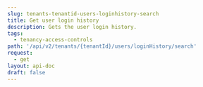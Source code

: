 ```yaml
---
slug: tenants-tenantid-users-loginhistory-search
title: Get user login history
description: Gets the user login history.
tags:
  - tenancy-access-controls
path: '/api/v2/tenants/{tenantId}/users/loginHistory/search'
request:
  - get
layout: api-doc
draft: false
---
```

